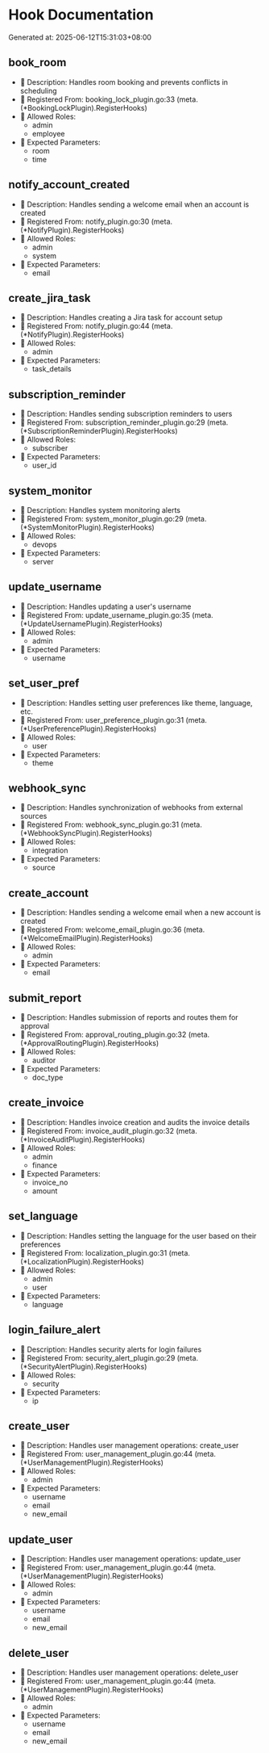 # Hook Documentation

Generated at: 2025-06-12T15:31:03+08:00

## book_room
- 📄 Description: Handles room booking and prevents conflicts in scheduling
- 🔗 Registered From: booking_lock_plugin.go:33 (meta.(*BookingLockPlugin).RegisterHooks)
- 👥 Allowed Roles:
  - admin
  - employee
- 🎯 Expected Parameters:
  - room
  - time

## notify_account_created
- 📄 Description: Handles sending a welcome email when an account is created
- 🔗 Registered From: notify_plugin.go:30 (meta.(*NotifyPlugin).RegisterHooks)
- 👥 Allowed Roles:
  - admin
  - system
- 🎯 Expected Parameters:
  - email

## create_jira_task
- 📄 Description: Handles creating a Jira task for account setup
- 🔗 Registered From: notify_plugin.go:44 (meta.(*NotifyPlugin).RegisterHooks)
- 👥 Allowed Roles:
  - admin
- 🎯 Expected Parameters:
  - task_details

## subscription_reminder
- 📄 Description: Handles sending subscription reminders to users
- 🔗 Registered From: subscription_reminder_plugin.go:29 (meta.(*SubscriptionReminderPlugin).RegisterHooks)
- 👥 Allowed Roles:
  - subscriber
- 🎯 Expected Parameters:
  - user_id

## system_monitor
- 📄 Description: Handles system monitoring alerts
- 🔗 Registered From: system_monitor_plugin.go:29 (meta.(*SystemMonitorPlugin).RegisterHooks)
- 👥 Allowed Roles:
  - devops
- 🎯 Expected Parameters:
  - server

## update_username
- 📄 Description: Handles updating a user's username
- 🔗 Registered From: update_username_plugin.go:35 (meta.(*UpdateUsernamePlugin).RegisterHooks)
- 👥 Allowed Roles:
  - admin
- 🎯 Expected Parameters:
  - username

## set_user_pref
- 📄 Description: Handles setting user preferences like theme, language, etc.
- 🔗 Registered From: user_preference_plugin.go:31 (meta.(*UserPreferencePlugin).RegisterHooks)
- 👥 Allowed Roles:
  - user
- 🎯 Expected Parameters:
  - theme

## webhook_sync
- 📄 Description: Handles synchronization of webhooks from external sources
- 🔗 Registered From: webhook_sync_plugin.go:31 (meta.(*WebhookSyncPlugin).RegisterHooks)
- 👥 Allowed Roles:
  - integration
- 🎯 Expected Parameters:
  - source

## create_account
- 📄 Description: Handles sending a welcome email when a new account is created
- 🔗 Registered From: welcome_email_plugin.go:36 (meta.(*WelcomeEmailPlugin).RegisterHooks)
- 👥 Allowed Roles:
  - admin
- 🎯 Expected Parameters:
  - email

## submit_report
- 📄 Description: Handles submission of reports and routes them for approval
- 🔗 Registered From: approval_routing_plugin.go:32 (meta.(*ApprovalRoutingPlugin).RegisterHooks)
- 👥 Allowed Roles:
  - auditor
- 🎯 Expected Parameters:
  - doc_type

## create_invoice
- 📄 Description: Handles invoice creation and audits the invoice details
- 🔗 Registered From: invoice_audit_plugin.go:32 (meta.(*InvoiceAuditPlugin).RegisterHooks)
- 👥 Allowed Roles:
  - admin
  - finance
- 🎯 Expected Parameters:
  - invoice_no
  - amount

## set_language
- 📄 Description: Handles setting the language for the user based on their preferences
- 🔗 Registered From: localization_plugin.go:31 (meta.(*LocalizationPlugin).RegisterHooks)
- 👥 Allowed Roles:
  - admin
  - user
- 🎯 Expected Parameters:
  - language

## login_failure_alert
- 📄 Description: Handles security alerts for login failures
- 🔗 Registered From: security_alert_plugin.go:29 (meta.(*SecurityAlertPlugin).RegisterHooks)
- 👥 Allowed Roles:
  - security
- 🎯 Expected Parameters:
  - ip

## create_user
- 📄 Description: Handles user management operations: create_user
- 🔗 Registered From: user_management_plugin.go:44 (meta.(*UserManagementPlugin).RegisterHooks)
- 👥 Allowed Roles:
  - admin
- 🎯 Expected Parameters:
  - username
  - email
  - new_email

## update_user
- 📄 Description: Handles user management operations: update_user
- 🔗 Registered From: user_management_plugin.go:44 (meta.(*UserManagementPlugin).RegisterHooks)
- 👥 Allowed Roles:
  - admin
- 🎯 Expected Parameters:
  - username
  - email
  - new_email

## delete_user
- 📄 Description: Handles user management operations: delete_user
- 🔗 Registered From: user_management_plugin.go:44 (meta.(*UserManagementPlugin).RegisterHooks)
- 👥 Allowed Roles:
  - admin
- 🎯 Expected Parameters:
  - username
  - email
  - new_email
